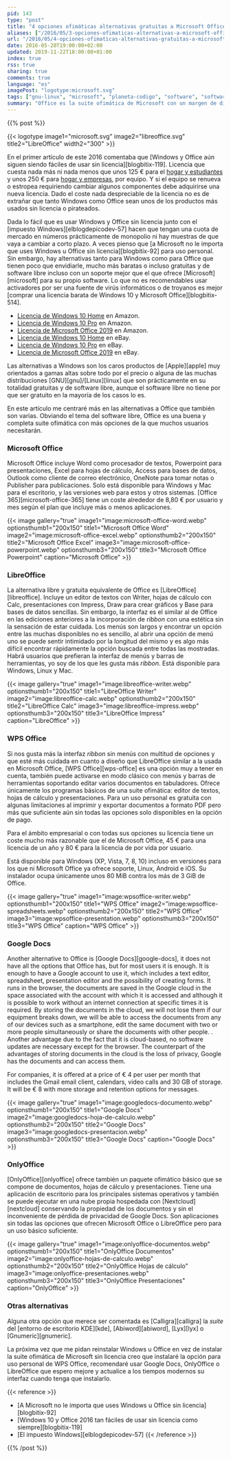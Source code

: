```yaml
---
pid: 143
type: "post"
title: "4 opciones ofimáticas alternativas gratuitas a Microsoft Office"
aliases: ["/2016/05/3-opciones-ofimaticas-alternativas-a-microsoft-office/"]
url: "/2016/05/4-opciones-ofimaticas-alternativas-gratuitas-a-microsoft-office/"
date: 2016-05-20T19:00:00+02:00
updated: 2019-11-22T18:00:00+01:00
index: true
rss: true
sharing: true
comments: true
language: "es"
imagePost: "logotype:microsoft.svg"
tags: ["gnu-linux", "microsoft", "planeta-codigo", "software", "software-libre"]
summary: "Office es la suite ofimática de Microsoft con un margen de diferencia en la cuota de uso muy amplio sobre la siguiente opción en los sistemas con Windows. Es muy completa que incluye más funciones incluso que la mayoría de usuarios conoce o necesita pero también es una opción más cara que otras alternativas que incluso llegan a ser gratuitas sin tener nada que envidiarle para la mayoría de usuarios y casos de uso."
---
```


{{% post %}}

{{< logotype image1="microsoft.svg" image2="libreoffice.svg" title2="LibreOffice" width2="300" >}}

En el primer artículo de este 2016 comentaba que [Windows y Office aún siguen siendo fáciles de usar sin licencia][blogbitix-119]. Licencia que cuesta nada más ni nada menos que unos 125 € para el [hogar y estudiantes](https://amzn.to/3cb4v74) y unos 250 € para [hogar y empresas](https://amzn.to/3sc4aqv), por equipo. Y si el equipo se renueva o estropea requiriendo cambiar algunos componentes debe adquirirse una nueva licencia. Dado el coste nada despreciable de la licencia no es de extrañar que tanto Windows como Office sean unos de los productos más usados sin licencia o pirateados.

Dada lo fácil que es usar Windows y Office sin licencia junto con el [impuesto Windows][elblogdepicodev-57] hacen que tengan una cuota de mercado en números prácticamente de monopolio ni hay muestras de que vaya a cambiar a corto plazo. A veces pienso que [a Microsoft no le importa que uses Windows u Office sin licencia][blogbitix-92] para uso personal. Sin embargo, hay alternativas tanto para Windows como para Office que tienen poco que envidiarle, mucho más baratas o incluso gratuitas y de software libre incluso con un soporte mejor que el que ofrece [Microsoft][microsoft] para su propio software. Lo que no es recomendables usar activadores por ser una fuente de virús informáticos o de troyanos es mejor [comprar una licencia barata de Windows 10 y Microsoft Office][blogbitix-514].

* [Licencia de Windows 10 Home](https://amzn.to/333Df5X) en Amazon.
* [Licencia de Windows 10 Pro](https://amzn.to/3iZ4dBk) en Amazon.
* [Licencia de Microsoft Office 2019](https://amzn.to/369oJfc) en Amazon.
* [Licencia de Windows 10 Home](https://www.ebay.es/sch/i.html?_from=R40&_trksid=p2334524.m570.l1313&_nkw=windows+10+home+key+64+bits&_sacat=0&LH_TitleDesc=0&_sop=2&_osacat=0&_odkw=windows+10+home+key+64) en eBay.
* [Licencia de Windows 10 Pro](https://www.ebay.es/sch/i.html?_from=R40&_trksid=p2334524.m570.l1313&_nkw=windows+10+professional+digital+key+64+bits&_sacat=0&LH_TitleDesc=0&_sop=2&_osacat=0&_odkw=windows+10+pro+digital+key+64+bits) en eBay.
* [Licencia de Microsoft Office 2019](https://www.ebay.es/sch/i.html?_from=R40&_trksid=p2334524.m570.l1313&_nkw=microsoft+office+2019++key&_sacat=0&LH_TitleDesc=0&_sop=2&_osacat=0&_odkw=microsoft+office+2019+pro+key) en eBay.

Las alternativas a Windows son los caros productos de [Apple][apple] muy orientados a gamas altas sobre todo por el precio o alguna de las muchas distribuciones [GNU][gnu]/[Linux][linux] que son prácticamente en su totalidad gratuitas y de software libre, aunque el software libre no tiene por que ser gratuito en la mayoría de los casos lo es.

En este artículo me centraré más en las alternativas a Office que también son varias. Obviando el tema del software libre, Office es una buena y completa suite ofimática con más opciones de la que muchos usuarios necesitarán.

### Microsoft Office

Microsoft Office incluye Word como procesador de textos, Powerpoint para presentaciones, Excel para hojas de cálculo, Access para bases de datos, Outlook como cliente de correo electrónico, OneNote para tomar notas o Publisher para publicaciones. Solo está disponible para Windows y Mac para el escritorio, y las versiones web para estos y otros sistemas. [Office 365][microsoft-office-365] tiene un coste alrededor de 8,80 € por usuario y mes según el plan que incluye más o menos aplicaciones.

{{< image
    gallery="true"
    image1="image:microsoft-office-word.webp" optionsthumb1="200x150" title1="Microsoft Office Word"
    image2="image:microsoft-office-excel.webp" optionsthumb2="200x150" title2="Microsoft Office Excel"
    image3="image:microsoft-office-powerpoint.webp" optionsthumb3="200x150" title3="Microsoft Office Powerpoint"
    caption="Microsoft Office" >}}

### LibreOffice

La alternativa libre y gratuita equivalente de Office es [LibreOffice][libreoffice]. Incluye un editor de textos con Writer, hojas de cálculo con Calc, presentaciones con Impress, Draw para crear gráficos y Base para bases de datos sencillas. Sin embargo, la interfaz es el similar al de Office en las ediciones anteriores a la incorporación de _ribbon_ con una estética sin la sensación de estar cuidada. Los menús son largos y encontrar un opción entre las muchas disponibles no es sencillo, al abrir una opción de menú uno se puede sentir intimidado por la longitud del mismo y es algo más difícil encontrar rápidamente la opción buscada entre todas las mostradas. Habrá usuarios que prefieran la interfaz de menús y barras de herramientas, yo soy de los que les gusta más _ribbon_. Está disponible para Windows, Linux y Mac.

{{< image
    gallery="true"
    image1="image:libreoffice-writer.webp" optionsthumb1="200x150" title1="LibreOffice Writer"
    image2="image:libreoffice-calc.webp" optionsthumb2="200x150" title2="LibreOffice Calc"
    image3="image:libreoffice-impress.webp" optionsthumb3="200x150" title3="LibreOffice Impress"
    caption="LibreOffice" >}}

### WPS Office

Si nos gusta más la interfaz _ribbon_ sin menús con multitud de opciones y que esté más cuidada en cuanto a diseño que LibreOffice similar a la usada en Microsoft Office, [WPS Office][wps-office] es una opción muy a tener en cuenta, también puede activarse en modo clásico con menús y barras de herramientas soportando editar varios documentos en tabuladores. Ofrece únicamente los programas básicos de una suite ofimática: editor de textos, hojas de cálculo y presentaciones. Para un uso personal es gratuita con algunas limitaciones al imprimir y exportar documentos a formato PDF pero más que suficiente aún sin todas las opciones solo disponibles en la opción de pago.

Para el ámbito empresarial o con todas sus opciones su licencia tiene un coste mucho más razonable que el de Microsoft Office, 45 € para una licencia de un año y 80 € para la licencia de por vida por usuario.

Está disponible para Windows (XP, Vista, 7, 8, 10) incluso en versiones para los que ni Microsoft Office ya ofrece soporte, Linux, Android e iOS. Su instalador ocupa únicamente unos 80 MiB contra los más de 3 GiB de Office.

{{< image
    gallery="true"
    image1="image:wpsoffice-writer.webp" optionsthumb1="200x150" title1="WPS Office"
    image2="image:wpsoffice-spreadsheets.webp" optionsthumb2="200x150" title2="WPS Office"
    image3="image:wpsoffice-presentation.webp" optionsthumb3="200x150" title3="WPS Office"
    caption="WPS Office" >}}

### Google Docs

Another alternative to Office is [Google Docs][google-docs], it does not have all the options that Office has, but for most users it is enough. It is enough to have a Google account to use it, which includes a text editor, spreadsheet, presentation editor and the possibility of creating forms. It runs in the browser, the documents are saved in the Google cloud in the space associated with the account with which it is accessed and although it is possible to work without an internet connection at specific times it is required. By storing the documents in the cloud, we will not lose them if our equipment breaks down, we will be able to access the documents from any of our devices such as a smartphone, edit the same document with two or more people simultaneously or share the documents with other people. . Another advantage due to the fact that it is cloud-based, no software updates are necessary except for the browser. The counterpart of the advantages of storing documents in the cloud is the loss of privacy, Google has the documents and can access them.

For companies, it is offered at a price of € 4 per user per month that includes the Gmail email client, calendars, video calls and 30 GB of storage. It will be € 8 with more storage and retention options for messages.

{{< image
    gallery="true"
    image1="image:googledocs-documento.webp" optionsthumb1="200x150" title1="Google Docs"
    image2="image:googledocs-hoja-de-calculo.webp" optionsthumb2="200x150" title2="Google Docs"
    image3="image:googledocs-presentacion.webp" optionsthumb3="200x150" title3="Google Docs"
    caption="Google Docs" >}}

### OnlyOffice

[OnlyOffice][onlyoffice] ofrece también un paquete ofimático básico que se compone de documentos, hojas de cálculo y presentaciones. Tiene una aplicación de escritorio para los principales sistemas operativos y también se puede ejecutar en una nube propia hospedada con [Nextcloud][nextcloud] conservando la propiedad de los documentos y sin el inconveniente de pérdida de privacidad de Google Docs. Son aplicaciones sin todas las opciones que ofrecen Microsoft Office o LibreOffice pero para un uso básico suficiente.

{{< image
    gallery="true"
    image1="image:onlyoffice-documentos.webp" optionsthumb1="200x150" title1="OnlyOffice Documentos"
    image2="image:onlyoffice-hojas-de-calculo.webp" optionsthumb2="200x150" title2="OnlyOffice Hojas de cálculo"
    image3="image:onlyoffice-presentaciones.webp" optionsthumb3="200x150" title3="OnlyOffice Presentaciones"
    caption="OnlyOffice" >}}

### Otras alternativas

Alguna otra opción que merece ser comentada es [Calligra][calligra] la _suite_ del [entorno de escritorio KDE][kde], [Abiword][abiword], [Lyx][lyx] o [Gnumeric][gnumeric].

La próxima vez que me pidan reinstalar Windows u Office en vez de instalar la suite ofimática de Microsoft sin licencia creo que instalaré la opción para uso personal de WPS Office, recomendaré usar Google Docs, OnlyOffice o LibreOffice que espero mejore y actualice a los tiempos modernos su interfaz cuando tenga que instalarlo.

{{< reference >}}
* [A Microsoft no le importa que uses Windows u Office sin licencia][blogbitix-92]
* [Windows 10 y Office 2016 tan fáciles de usar sin licencia como siempre][blogbitix-119]
* [El impuesto Windows][elblogdepicodev-57]
{{< /reference >}}

{{% /post %}}
